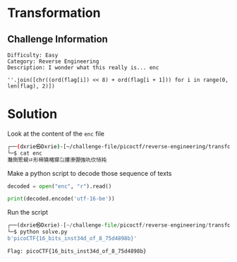 # Transformation

## Challenge Information
```
Difficulty: Easy
Category: Reverse Engineering
Description: I wonder what this really is... enc

''.join([chr((ord(flag[i]) << 8) + ord(flag[i + 1])) for i in range(0, len(flag), 2)])
```

# Solution
Look at the content of the `enc` file

```bash
┌──(dxrie㉿Dxrie)-[~/challenge-file/picoctf/reverse-engineering/transformation]
└─$ cat enc
灩捯䍔䙻ㄶ形楴獟楮獴㌴摟潦弸強㕤㐸㤸扽
```

Make a python script to decode those sequence of texts
```python
decoded = open("enc", "r").read()

print(decoded.encode('utf-16-be'))
```

Run the script
```python
┌──(dxrie㉿Dxrie)-[~/challenge-file/picoctf/reverse-engineering/transformation]
└─$ python solve.py
b'picoCTF{16_bits_inst34d_of_8_75d4898b}'
```

`Flag: picoCTF{16_bits_inst34d_of_8_75d4898b}`